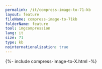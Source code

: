 ```yaml
---
permalink: /it/compress-image-to-71-kb
layout: feature
fileName: compress-image-to-71kb
folderName: feature
tool: imgcompression
lang: it
size: 71
type: kb
nointernationalization: true
---
```

{%- include compress-image-to-X.html -%}
      